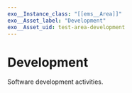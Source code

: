 ```yaml
---
exo__Instance_class: "[[ems__Area]]"
exo__Asset_label: "Development"
exo__Asset_uid: test-area-development
---
```

# Development

Software development activities.
